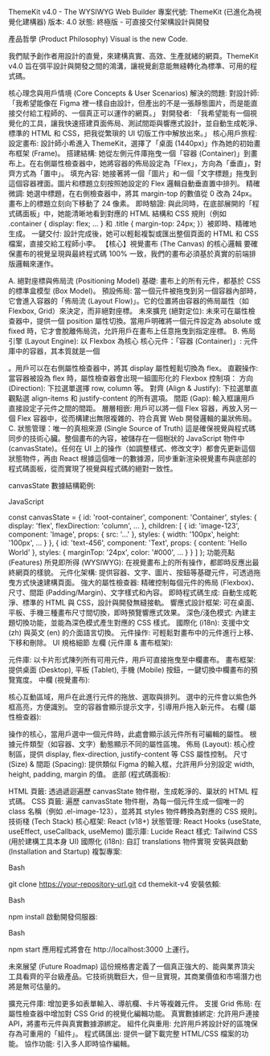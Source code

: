 ThemeKit v4.0 - The WYSIWYG Web Builder
專案代號: ThemeKit (已進化為視覺化建構器)
版本: 4.0
狀態: 終極版 - 可直接交付架構設計與開發

產品哲學 (Product Philosophy)
Visual is the new Code.

我們賦予創作者用設計的直覺，來建構真實、高效、生產就緒的網頁。ThemeKit v4.0 旨在弭平設計與開發之間的鴻溝，讓視覺創意能無縫轉化為標準、可用的程式碼。

核心理念與用戶情境 (Core Concepts & User Scenarios)
解決的問題:
對設計師: 「我希望能像在 Figma 裡一樣自由設計，但產出的不是一張靜態圖片，而是能直接交付給工程師的、一個真正可以運作的網頁。」
對開發者: 「我希望能有一個視覺化的工具，讓我快速搭建頁面佈局、測試間距與響應式設計，並自動生成乾淨、標準的 HTML 和 CSS，把我從繁瑣的 UI 切版工作中解放出來。」
核心用戶旅程:
設定畫布: 設計師小希進入 ThemeKit，選擇了「桌面 (1440px)」作為她的初始畫布框架 (Frame)。
搭建結構: 她從左側元件庫拖曳一個「容器 (Container)」到畫布上。在右側屬性檢查器中，她將容器的佈局設定為「Flex」，方向為「垂直」，對齊方式為「置中」。
填充內容: 她接著將一個「圖片」和一個「文字標題」拖曳到這個容器裡面。圖片和標題立刻按照她設定的 Flex 邏輯自動垂直置中排列。
精確微調: 她選中標題，在右側檢查器中，將其 margin-top 的數值從 0 改為 24px。畫布上的標題立刻向下移動了 24 像素。
即時驗證: 與此同時，在底部展開的「程式碼面板」中，她能清晰地看到對應的 HTML 結構和 CSS 規則（例如 .container { display: flex; ... } 和 .title { margin-top: 24px; }）被即時、精確地生成。
一鍵交付: 設計完成後，她可以輕鬆複製或匯出整個頁面的 HTML 和 CSS 檔案，直接交給工程師小李。
【核心】視覺畫布 (The Canvas) 的核心邏輯
要確保畫布的視覺呈現與最終程式碼 100% 一致，我們的畫布必須基於真實的前端排版邏輯來運作。

A. 絕對座標與佈局流 (Positioning Model)
基礎: 畫布上的所有元件，都基於 CSS 的標準盒模型 (Box Model)。
預設佈局: 當一個元件被拖曳到另一個容器內部時，它會進入容器的「佈局流 (Layout Flow)」。它的位置將由容器的佈局屬性（如 Flexbox, Grid）來決定，而非絕對座標。
未來擴充 (絕對定位): 未來可在屬性檢查器中，提供一個 position 屬性切換。當用戶明確將一個元件設定為 absolute 或 fixed 時，它才會脫離佈局流，允許用戶在畫布上任意拖曳到指定座標。
B. 佈局引擎 (Layout Engine): 以 Flexbox 為核心
核心元件：「容器 (Container)」: 元件庫中的容器，其本質就是一個 <div>。用戶可以在右側屬性檢查器中，將其 display 屬性輕鬆切換為 flex。
直觀操作: 當容器被設為 flex 時，屬性檢查器會出現一組圖形化的 Flexbox 控制項：
方向 (Direction): 下拉選單選擇 row, column 等。
對齊 (Align & Justify): 下拉選單直觀點選 align-items 和 justify-content 的所有選項。
間距 (Gap): 輸入框讓用戶直接設定子元件之間的間距。
層層相嵌: 用戶可以將一個 Flex 容器，再放入另一個 Flex 容器中，從而構建出無限複雜的、符合真實 Web 開發邏輯的巢狀佈局。
C. 狀態管理：唯一的真相來源 (Single Source of Truth)
這是確保視覺與程式碼同步的技術心臟。整個畫布的內容，被儲存在一個樹狀的 JavaScript 物件中 (canvasState)。任何在 UI 上的操作（如調整樣式、修改文字）都會先更新這個狀態物件，再由 React 根據這個唯一的數據源，同步重新渲染視覺畫布與底部的程式碼面板，從而實現了視覺與程式碼的絕對一致性。

canvasState 數據結構範例:

JavaScript

const canvasState = {
  id: 'root-container',
  component: 'Container',
  styles: { display: 'flex', flexDirection: 'column', ... },
  children: [
    {
      id: 'image-123',
      component: 'Image',
      props: { src: '...' },
      styles: { width: '100px', height: '100px', ... }
    },
    {
      id: 'text-456',
      component: 'Text',
      props: { content: 'Hello World' },
      styles: { marginTop: '24px', color: '#000', ... }
    }
  ]
};
功能亮點 (Features)
所見即所得 (WYSIWYG): 在視覺畫布上的所有操作，都即時反應出最終網頁的樣貌。
元件化架構: 提供容器、文字、圖片、按鈕等基礎元件，可透過拖曳方式快速建構頁面。
強大的屬性檢查器: 精確控制每個元件的佈局 (Flexbox)、尺寸、間距 (Padding/Margin)、文字樣式和內容。
即時程式碼生成: 自動生成乾淨、標準的 HTML 與 CSS，設計與開發無縫接軌。
響應式設計框架: 可在桌面、平板、手機三種畫布尺寸間切換，即時預覽響應式效果。
深色/淺色模式: 內建主題切換功能，並能為深色模式產生對應的 CSS 樣式。
國際化 (i18n): 支援中文 (zh) 與英文 (en) 的介面語言切換。
元件操作: 可輕鬆對畫布中的元件進行上移、下移和刪除。
UI 規格細節
左欄 (元件庫 & 畫布框架):

元件庫: 以卡片形式陳列所有可用元件，用戶可直接拖曳至中欄畫布。
畫布框架: 提供桌面 (Desktop), 平板 (Tablet), 手機 (Mobile) 按鈕，一鍵切換中欄畫布的預覽寬度。
中欄 (視覺畫布):

核心互動區域，用戶在此進行元件的拖放、選取與排列。
選中的元件會以紫色外框高亮，方便識別。
空的容器會顯示提示文字，引導用戶拖入新元件。
右欄 (屬性檢查器):

操作的核心，當用戶選中一個元件時，此處會顯示該元件所有可編輯的屬性。
根據元件類型（如容器、文字）動態顯示不同的屬性區塊。
佈局 (Layout): 核心控制區，提供 display, flex-direction, justify-content 等 CSS 屬性控制。
尺寸 (Size) & 間距 (Spacing): 提供類似 Figma 的輸入框，允許用戶分別設定 width, height, padding, margin 的值。
底部 (程式碼面板):

HTML 頁籤: 透過遞迴遍歷 canvasState 物件樹，生成乾淨的、巢狀的 HTML 程式碼。
CSS 頁籤: 遍歷 canvasState 物件樹，為每一個元件生成一個唯一的 class 名稱（例如 .el-image-123），並將其 styles 物件轉換為對應的 CSS 規則。
技術棧 (Tech Stack)
核心框架: React (v18+)
狀態管理: React Hooks (useState, useEffect, useCallback, useMemo)
圖示庫: Lucide React
樣式: Tailwind CSS (用於建構工具本身 UI)
國際化 (i18n): 自訂 translations 物件實現
安裝與啟動 (Installation and Startup)
複製專案:

Bash

git clone https://your-repository-url.git
cd themekit-v4
安裝依賴:

Bash

npm install
啟動開發伺服器:

Bash

npm start
應用程式將會在 http://localhost:3000 上運行。

未來展望 (Future Roadmap)
這份規格書定義了一個真正強大的、能與業界頂尖工具看齊的平台級產品。它技術挑戰巨大，但一旦實現，其商業價值和市場潛力也將是無可估量的。

擴充元件庫: 增加更多如表單輸入、導航欄、卡片等複雜元件。
支援 Grid 佈局: 在屬性檢查器中增加對 CSS Grid 的視覺化編輯功能。
真實數據綁定: 允許用戶連接 API，將畫布元件與真實數據源綁定。
組件化與重用: 允許用戶將設計好的區塊保存為可重用的「組件」。
程式碼匯出: 提供一鍵下載完整 HTML/CSS 檔案的功能。
協作功能: 引入多人即時協作編輯。
